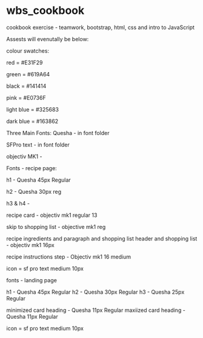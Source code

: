 # wbs_cookbook
cookbook exercise - teamwork, bootstrap, html, css and intro to JavaScript

Assests will evenutally be below:

colour swatches:

red = #E31F29

green = #619A64

black = #141414

pink = #E0736F

light blue = #325683

dark blue = #163862


Three Main Fonts:
Quesha - in font folder

SFPro text - in font folder

objectiv MK1 -
<link rel="stylesheet" href="https://use.typekit.net/zil2kwh.css">


Fonts - recipe page:


h1 - Quesha 45px Regular

h2 - Quesha 30px reg

h3 & h4 - 

recipe card - objectiv mk1 regular 13

skip to shopping list - objective mk1 reg

recipe ingredients and paragraph 
and shopping list header and shopping list - objectiv mk1 16px

recipe instructions step - Objectiv mk1 16 medium

icon = sf pro text medium 10px



fonts - landing page

h1 - Quesha 45px Regular
h2 - Quesha 30px Regular
h3 - Quesha 25px Regular

minimized card heading - Quesha 11px Regular
maxiized card heading - Quesha 11px Regular

icon = sf pro text medium 10px

